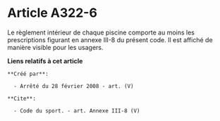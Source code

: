 # Article A322-6

Le règlement intérieur de chaque piscine comporte au moins les prescriptions figurant en annexe III-8 du présent code. Il est
affiché de manière visible pour les usagers.

**Liens relatifs à cet article**

	**Créé par**:

	  - Arrêté du 28 février 2008 - art. (V)

	**Cite**:

	  - Code du sport. - art. Annexe III-8 (V)
